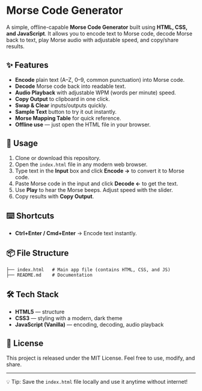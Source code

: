 # Morse Code Generator

A simple, offline-capable **Morse Code Generator** built using **HTML, CSS, and JavaScript**. It allows you to encode text to Morse code, decode Morse back to text, play Morse audio with adjustable speed, and copy/share results.

## ✨ Features
- **Encode** plain text (A–Z, 0–9, common punctuation) into Morse code.
- **Decode** Morse code back into readable text.
- **Audio Playback** with adjustable WPM (words per minute) speed.
- **Copy Output** to clipboard in one click.
- **Swap & Clear** inputs/outputs quickly.
- **Sample Text** button to try it out instantly.
- **Morse Mapping Table** for quick reference.
- **Offline use** — just open the HTML file in your browser.

## 🚀 Usage
1. Clone or download this repository.
2. Open the `index.html` file in any modern web browser.
3. Type text in the **Input** box and click **Encode →** to convert it to Morse code.
4. Paste Morse code in the input and click **Decode ←** to get the text.
5. Use **Play** to hear the Morse beeps. Adjust speed with the slider.
6. Copy results with **Copy Output**.

## ⌨️ Shortcuts
- **Ctrl+Enter / Cmd+Enter** → Encode text instantly.

## 📦 File Structure
```
├── index.html   # Main app file (contains HTML, CSS, and JS)
├── README.md    # Documentation
```

## 🛠️ Tech Stack
- **HTML5** — structure
- **CSS3** — styling with a modern, dark theme
- **JavaScript (Vanilla)** — encoding, decoding, audio playback

## 📄 License
This project is released under the MIT License. Feel free to use, modify, and share.

---

💡 Tip: Save the `index.html` file locally and use it anytime without internet!
